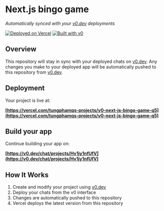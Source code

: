 # Next.js bingo game

*Automatically synced with your [v0.dev](https://v0.dev) deployments*

[![Deployed on Vercel](https://img.shields.io/badge/Deployed%20on-Vercel-black?style=for-the-badge&logo=vercel)](https://vercel.com/tungphamqs-projects/v0-next-js-bingo-game-q5)
[![Built with v0](https://img.shields.io/badge/Built%20with-v0.dev-black?style=for-the-badge)](https://v0.dev/chat/projects/Hv1jy1nfUfV)

## Overview

This repository will stay in sync with your deployed chats on [v0.dev](https://v0.dev).
Any changes you make to your deployed app will be automatically pushed to this repository from [v0.dev](https://v0.dev).

## Deployment

Your project is live at:

**[https://vercel.com/tungphamqs-projects/v0-next-js-bingo-game-q5](https://vercel.com/tungphamqs-projects/v0-next-js-bingo-game-q5)**

## Build your app

Continue building your app on:

**[https://v0.dev/chat/projects/Hv1jy1nfUfV](https://v0.dev/chat/projects/Hv1jy1nfUfV)**

## How It Works

1. Create and modify your project using [v0.dev](https://v0.dev)
2. Deploy your chats from the v0 interface
3. Changes are automatically pushed to this repository
4. Vercel deploys the latest version from this repository